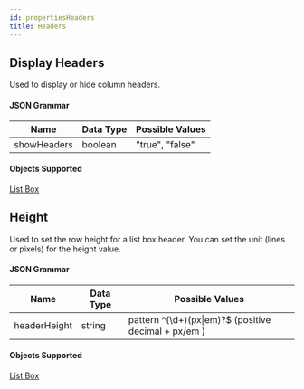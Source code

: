 ```yaml
---
id: propertiesHeaders
title: Headers
---
```


## Display Headers

Used to display or hide column headers.

#### JSON Grammar

|Name|Data Type|Possible Values|
|---|---|---|
|showHeaders|boolean |"true", "false"|

#### Objects Supported

[List Box](listbox_overview.md#overview)





## Height

Used to set the row height for a list box header. You can set the unit (lines or pixels) for the height value.

#### JSON Grammar

|Name|Data Type|Possible Values|
|---|---|---|
|headerHeight|string |pattern ^(\\d+)(px&#124;em)?$ (positive decimal + px/em )|

#### Objects Supported

[List Box](listbox_overview.md#overview)